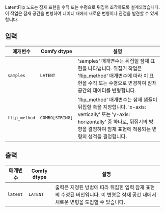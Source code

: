 
LatentFlip 노드는 잠재 표현을 수직 또는 수평으로 뒤집어 조작하도록 설계되었습니다. 이 작업은 잠재 공간을 변형하여 데이터 내에서 새로운 변형이나 관점을 발견할 수 있게 합니다.

## 입력

| 매개변수     | Comfy dtype  | 설명 |
|---------------|--------------|-------------|
| `samples`     | `LATENT`     | 'samples' 매개변수는 뒤집힐 잠재 표현을 나타냅니다. 뒤집기 작업은 'flip_method' 매개변수에 따라 이 표현을 수직 또는 수평으로 변경하여 잠재 공간의 데이터를 변형합니다. |
| `flip_method` | `COMBO[STRING]` | 'flip_method' 매개변수는 잠재 샘플이 뒤집힐 축을 지정합니다. 'x-axis: vertically' 또는 'y-axis: horizontally' 중 하나로, 뒤집기의 방향을 결정하여 잠재 표현에 적용되는 변형의 성격을 결정합니다. |

## 출력

| 매개변수 | Comfy dtype | 설명 |
|-----------|-------------|-------------|
| `latent`  | `LATENT`    | 출력은 지정된 방법에 따라 뒤집힌 입력 잠재 표현의 수정된 버전입니다. 이 변형은 잠재 공간 내에서 새로운 변형을 도입할 수 있습니다. |
